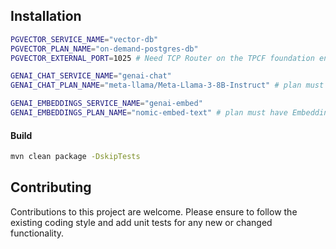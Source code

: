

## Installation

```bash
PGVECTOR_SERVICE_NAME="vector-db"
PGVECTOR_PLAN_NAME="on-demand-postgres-db"
PGVECTOR_EXTERNAL_PORT=1025 # Need TCP Router on the TPCF foundation enabled, and Service Gateways on the Postgres tile enabled.  Choose an available port 

GENAI_CHAT_SERVICE_NAME="genai-chat" 
GENAI_CHAT_PLAN_NAME="meta-llama/Meta-Llama-3-8B-Instruct" # plan must have chat capabilty

GENAI_EMBEDDINGS_SERVICE_NAME="genai-embed" 
GENAI_EMBEDDINGS_PLAN_NAME="nomic-embed-text" # plan must have Embeddings capabilty
```

#### Build

```bash
mvn clean package -DskipTests
```



## Contributing
Contributions to this project are welcome. Please ensure to follow the existing coding style and add unit tests for any new or changed functionality.


